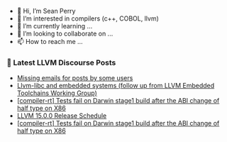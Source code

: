 - 👋 Hi, I’m Sean Perry
- 👀 I’m interested in compilers (c++, COBOL, llvm)
- 🌱 I’m currently learning ...
- 💞️ I’m looking to collaborate on ...
- 📫 How to reach me ...

<!---
s66perry/s66perry is a ✨ special ✨ repository because its `README.md` (this file) appears on your GitHub profile.
You can click the Preview link to take a look at your changes.
--->
### 📕 Latest LLVM Discourse Posts

<!-- DISCOURSE-LLVM:START -->
- [Missing emails for posts by some users](https://discourse.llvm.org/t/missing-emails-for-posts-by-some-users/63502#post_2)
- [Llvm-libc and embedded systems &lpar;follow up from LLVM Embedded Toolchains Working Group&rpar;](https://discourse.llvm.org/t/llvm-libc-and-embedded-systems-follow-up-from-llvm-embedded-toolchains-working-group/63509#post_1)
- [[compiler-rt] Tests fail on Darwin stage1 build after the ABI change of half type on X86](https://discourse.llvm.org/t/compiler-rt-tests-fail-on-darwin-stage1-build-after-the-abi-change-of-half-type-on-x86/63508#post_3)
- [LLVM 15.0.0 Release Schedule](https://discourse.llvm.org/t/llvm-15-0-0-release-schedule/63495#post_6)
- [[compiler-rt] Tests fail on Darwin stage1 build after the ABI change of half type on X86](https://discourse.llvm.org/t/compiler-rt-tests-fail-on-darwin-stage1-build-after-the-abi-change-of-half-type-on-x86/63508#post_2)
<!-- DISCOURSE-LLVM:END -->
